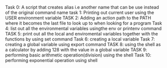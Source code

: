 Task 0: A script that creates alias i.e another name that can be use instead of the original command name
task 1: Printing out current user using the USER environment variable
TASK 2: Adding an action path to the PATH where it becomes the last file to look up to when looking for a program
Task 4: list out all the environmental variables usingthe env or printenv command
TASK 5: print out all the local and enviromental variables together with the functions by using set command
Task 6: creating a local variable
Task 7: creating a global variable using export command
TASK 8: using the shell as a calculator by adding 128 with the value in a global variable
TASK 9: performing basic arithmetic operation(division) using the shell 
Task 10: performing exponential operation using shell
